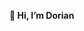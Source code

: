 **👋 Hi, I’m Dorian**


<!---
BociD/BociD is a ✨ special ✨ repository because its `README.md` (this file) appears on your GitHub profile.
You can click the Preview link to take a look at your changes.
--->
